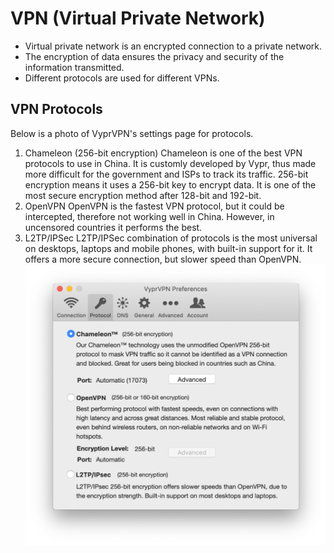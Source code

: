 # VPN (Virtual Private Network)
- Virtual private network is an encrypted connection to a private network.
- The encryption of data ensures the privacy and security of the information transmitted.
- Different protocols are used for different VPNs.  

## VPN Protocols
Below is a photo of VyprVPN's settings page for protocols. 
1. Chameleon (256-bit encryption)
Chameleon is one of the best VPN protocols to use in China. It is customly developed by Vypr, thus made more difficult for the government and ISPs to track its traffic. 256-bit encryption means it uses a 256-bit key to encrypt data. It is one of the most secure encryption method after 128-bit and 192-bit.
2. OpenVPN
OpenVPN is the fastest VPN protocol, but it could be intercepted, therefore not working well in China. However, in uncensored countries it performs the best.
3. L2TP/IPSec
L2TP/IPSec combination of protocols is the most universal on desktops, laptops and mobile phones, with built-in support for it. It offers a more secure connection, but slower speed than OpenVPN.
![Protocols](/assets/VPN_Protocols.png)